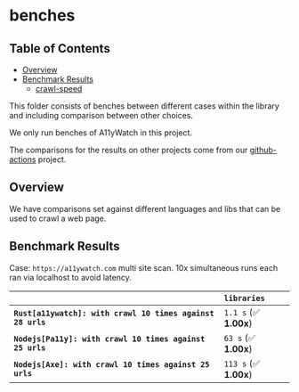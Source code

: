 # benches

## Table of Contents

- [Overview](#overview)
- [Benchmark Results](#benchmark-results)
  - [crawl-speed](#crawl-speed)

This folder consists of benches between different cases within the library and including comparison between other choices.

We only run benches of A11yWatch in this project.

The comparisons for the results on other projects come from our [github-actions](https://github.com/a11ywatch/github-actions/tree/main/.github/workflows) project.

## Overview

We have comparisons set against different languages and libs that can be used to crawl a web page.

## Benchmark Results

Case: `https://a11ywatch.com` multi site scan.
10x simultaneous runs each ran via localhost to avoid latency.

|                                                            | `libraries`            |
| :--------------------------------------------------------- | :--------------------- |
| **`Rust[a11ywatch]: with crawl 10 times against 28 urls`** | `1.1 s` (✅ **1.00x**) |
| **`Nodejs[Pa11y]: with crawl 10 times against 25 urls`**   | `63 s` (✅ **1.00x**)  |
| **`Nodejs[Axe]: with crawl 10 times against 25 urls`**     | `113 s` (✅ **1.00x**) |
